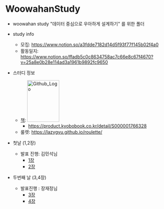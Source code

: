 # WoowahanStudy

- woowahan study "데이터 중심으로 우아하게 설계하기" 를 위한 폴더

- study info
    - 모집: https://www.notion.so/a3fdde7182d14d5f93f77f145b02f4a0
    - 활동일지: https://www.notion.so/ffadb5c0c8634758ac7c66e8c67f4670?v=25a8e0b28e114ad3a1961b9892fc9650
  
- 스터디 정보
    - [책](https://wikibook.co.kr/images/cover/l/9791158390983.jpg): <img src="https://wikibook.co.kr/images/cover/l/9791158390983.jpg" width="100px" height="130px" title="Github_Logo"/>
        -  https://product.kyobobook.co.kr/detail/S000001766328 
    - 룰렛: https://lazygyu.github.io/roulette/


- 첫날 (1,2장)
    - 발표 진행: 김민석님
        - [1장](./ch01.%EC%8B%A0%EB%A2%B0%ED%95%A0%EC%88%98%20%EC%9E%88%EA%B3%A0%20%ED%99%95%EC%9E%A5%20%EA%B0%80%EB%8A%A5%ED%95%98%EB%A9%B0%20%EC%9C%A0%EC%A7%80%EB%B3%B4%EC%88%98%ED%95%98%EA%B8%B0%20%EC%89%AC%EC%9A%B4%20%EC%96%B4%ED%94%8C%EB%A6%AC%EC%BC%80%EC%9D%B4%EC%85%98/minskim0327/summary.md)
        - [2장](./ch02.%EB%8D%B0%EC%9D%B4%ED%84%B0%20%EB%AA%A8%EB%8D%B8%EA%B3%BC%20%EC%A7%88%EC%9D%98%20%EC%96%B8%EC%96%B4/minskim0327/summary.md)
- 두번째 날 (3,4장)
    - 발표진행 : 장재정님
        - [3장](./ch03.%EC%A0%80%EC%9E%A5%EC%86%8C%EC%99%80%20%EA%B2%80%EC%83%89/jaejeong1/summary.md)
        - [4장](./ch04.%EB%B6%80%ED%98%B8%EC%99%80%20%EB%B0%9C%EC%A0%84/jaejeong1/summary.md)